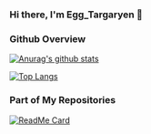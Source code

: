 ### Hi there, I'm Egg_Targaryen 👋
### Github Overview

[![Anurag's github stats](https://github-readme-stats.vercel.app/api?username=dzxrly&count_private=true&show_icons=true&theme=vue-dark&include_all_commits=true)](https://github.com/dzxrly)

[![Top Langs](https://github-readme-stats.vercel.app/api/top-langs/?username=dzxrly&theme=vue-dark&hide=java,html)](https://github.com/dzxrly)

### Part of My Repositories

[![ReadMe Card](https://github-readme-stats.vercel.app/api/pin/?username=dzxrly&repo=AstroYOLO&theme=vue-dark)](https://github.com/dzxrly/AstroYOLO)
